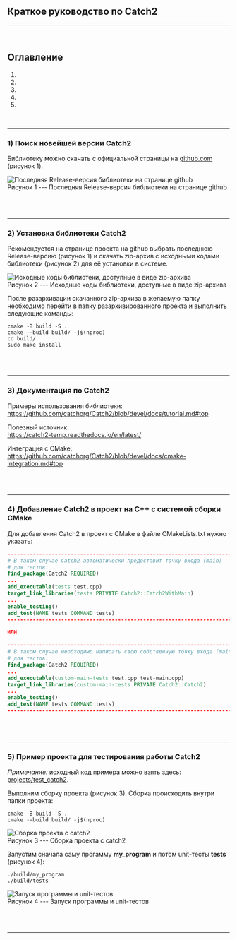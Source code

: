 ## Краткое руководство по Catch2  

---  

<br>  

## Оглавление

1. [](#сhapter_1)
2. [](#сhapter_2)
3. [](#сhapter_3)
4. [](#сhapter_4)
5. [](#сhapter_5)
<br>  

---

<a name="сhapter_1"></a>
### 1) Поиск новейшей версии Catch2  

Библиотеку можно скачать с официальной страницы на [github.com](https://github.com/catchorg/Catch2?ysclid=m8hh1u17y5597839704) (рисунок 1).  

![Последняя Release-версия библиотеки на странице github](images/1.png)  
Рисунок 1 --- Последняя Release-версия библиотеки на странице github  

<br>  
<br>  

---

<a name="сhapter_2"></a>
### 2) Установка библиотеки Catch2  

Рекомендуется на странице проекта на github выбрать последнюю Release-версию (рисунок 1) и скачать zip-архив с исходными кодами библиотеки (рисунок 2) для её установки в системе.  

![Исходные коды библиотеки, доступные в виде zip-архива](images/2.png)  
Рисунок 2 --- Исходные коды библиотеки, доступные в виде zip-архива  

После разархивации скачанного zip-архива в желаемую папку необходимо перейти в папку разархивированного проекта и выполнить следующие команды:  

```console
cmake -B build -S .
cmake --build build/ -j$(nproc)
cd build/
sudo make install
```

<br>  
<br>  

---

<a name="сhapter_3"></a>
### 3) Документация по Catch2  

Примеры использования библиотеки:  
https://github.com/catchorg/Catch2/blob/devel/docs/tutorial.md#top  

Полезный источник:  
https://catch2-temp.readthedocs.io/en/latest/  

Интеграция с CMake:  
https://github.com/catchorg/Catch2/blob/devel/docs/cmake-integration.md#top  

<br>  
<br>  

---

<a name="сhapter_4"></a>
### 4) Добавление Catch2 в проект на C++ с системой сборки CMake  

Для добавления Catch2 в проект с CMake в файле CMakeLists.txt нужно указать:  

```cmake
--------------------------------------------------------------------------------
# В таком случае Catch2 автоматически предоставит точку входа (main)
# для тестов:
find_package(Catch2 REQUIRED)
...
add_executable(tests test.cpp)
target_link_libraries(tests PRIVATE Catch2::Catch2WithMain)
...
enable_testing()
add_test(NAME tests COMMAND tests)
--------------------------------------------------------------------------------

ИЛИ

--------------------------------------------------------------------------------
# В таком случае необходимо написать свою собственную точку входа (main)
# для тестов:
find_package(Catch2 REQUIRED)
...
add_executable(custom-main-tests test.cpp test-main.cpp)
target_link_libraries(custom-main-tests PRIVATE Catch2::Catch2)
...
enable_testing()
add_test(NAME tests COMMAND tests)
--------------------------------------------------------------------------------
```

<br>  
<br>  

---

<a name="сhapter_5"></a>
### 5) Пример проекта для тестирования работы Catch2  

_Примечание:_ исходный код примера можно взять здесь:  
[projects/test_catch2](projects/test_catch2).  

Выполним сборку проекта (рисунок 3). Сборка происходить внутри папки проекта:  

```console
cmake -B build -S .
cmake --build build/ -j$(nproc)
```

![Сборка проекта с catch2](images/3.png)  
Рисунок 3 --- Сборка проекта с catch2  

Запустим сначала саму прогамму __my_program__ и потом unit-тесты __tests__ (рисунок 4):  

```console
./build/my_program
./build/tests
```

![Запуск программы и unit-тестов](images/4.png)  
Рисунок 4 --- Запуск программы и unit-тестов  

<br>  
<br>  

---
 
